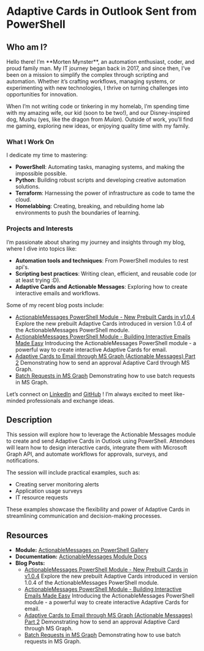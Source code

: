 # Adaptive Cards in Outlook Sent from PowerShell

## Who am I?

<div style="display: flex; align-items: center; flex-wrap: wrap;">
  <div style="flex: 1; min-width: 250px;">
    Hello there! I’m **Morten Mynster**, an automation enthusiast, coder, and proud family man. My IT journey began back in 2017, and since then, I’ve been on a mission to simplify the complex through scripting and automation. Whether it’s crafting workflows, managing systems, or experimenting with new technologies, I thrive on turning challenges into opportunities for innovation.
  </div>
</div>

When I’m not writing code or tinkering in my homelab, I’m spending time with my amazing wife, our kid (soon to be two!), and our Disney-inspired dog, Mushu (yes, like the dragon from *Mulan*). Outside of work, you’ll find me gaming, exploring new ideas, or enjoying quality time with my family.

### What I Work On
I dedicate my time to mastering:
- **PowerShell**: Automating tasks, managing systems, and making the impossible possible.
- **Python**: Building robust scripts and developing creative automation solutions.
- **Terraform**: Harnessing the power of infrastructure as code to tame the cloud.
- **Homelabbing**: Creating, breaking, and rebuilding home lab environments to push the boundaries of learning.

### Projects and Interests
I’m passionate about sharing my journey and insights through my blog, where I dive into topics like:
- **Automation tools and techniques**: From PowerShell modules to rest api's.
- **Scripting best practices**: Writing clean, efficient, and reusable code (or at least trying :D).
- **Adaptive Cards and Actionable Messages**: Exploring how to create interactive emails and workflows.

Some of my recent blog posts include:
- [ActionableMessages PowerShell Module - New Prebuilt Cards in v1.0.4](https://mynster9361.github.io/posts/ActionableMessagesModuleWhatsNew/)
  Explore the new prebuilt Adaptive Cards introduced in version 1.0.4 of the ActionableMessages PowerShell module.
- [ActionableMessages PowerShell Module - Building Interactive Emails Made Easy](https://mynster9361.github.io/posts/ActionableMessagesModule/)
  Introducing the ActionableMessages PowerShell module - a powerful way to create interactive Adaptive Cards for email.
- [Adaptive Cards to Email through MS Graph (Actionable Messages) Part 2](https://mynster9361.github.io/posts/ActionableMessagesPart2/)
  Demonstrating how to send an approval Adaptive Card through MS Graph.
- [Batch Requests in MS Graph](https://mynster9361.github.io/posts/BatchRequestsMSGraph/)
  Demonstrating how to use batch requests in MS Graph.

Let’s connect on [LinkedIn](https://www.linkedin.com/in/mortenmynster/) and [GitHub](https://github.com/Mynster9361) ! I’m always excited to meet like-minded professionals and exchange ideas.

## Description
This session will explore how to leverage the Actionable Messages module to create and send Adaptive Cards in Outlook using PowerShell. Attendees will learn how to design interactive cards, integrate them with Microsoft Graph API, and automate workflows for approvals, surveys, and notifications.

The session will include practical examples, such as:
- Creating server monitoring alerts
- Application usage surveys
- IT resource requests

These examples showcase the flexibility and power of Adaptive Cards in streamlining communication and decision-making processes.

## Resources
- **Module:** [ActionableMessages on PowerShell Gallery](https://www.powershellgallery.com/packages/ActionableMessages/)
- **Documentation:** [ActionableMessages Module Docs](https://mynster9361.github.io/modules/actionablemessages/)
- **Blog Posts:**
  - [ActionableMessages PowerShell Module - New Prebuilt Cards in v1.0.4](https://mynster9361.github.io/posts/ActionableMessagesModuleWhatsNew/)
    Explore the new prebuilt Adaptive Cards introduced in version 1.0.4 of the ActionableMessages PowerShell module.
  - [ActionableMessages PowerShell Module - Building Interactive Emails Made Easy](https://mynster9361.github.io/posts/ActionableMessagesModule/)
    Introducing the ActionableMessages PowerShell module - a powerful way to create interactive Adaptive Cards for email.
  - [Adaptive Cards to Email through MS Graph (Actionable Messages) Part 2](https://mynster9361.github.io/posts/ActionableMessagesPart2/)
    Demonstrating how to send an approval Adaptive Card through MS Graph.
  - [Batch Requests in MS Graph](https://mynster9361.github.io/posts/BatchRequest/)
    Demonstrating how to use batch requests in MS Graph.
